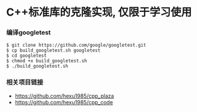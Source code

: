 # C++标准库的克隆实现, 仅限于学习使用

### 编译googletest
```
$ git clone https://github.com/google/googletest.git
$ cp build_googletest.sh googletest
$ cd googletest
$ chmod +x build_googletest.sh
$ ./build_googletest.sh
```

### 相关项目链接

- <https://github.com/hexu1985/cpp_plaza>
- <https://github.com/hexu1985/cpp_code>
